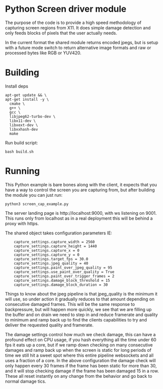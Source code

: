# Python Screen driver module

The purpose of the code is to provide a high speed methodology of capturing screen regions from X11. It does simple damage detection and only feeds blocks of pixels that the user actually needs. 

In the current format the shared module returns encoded jpegs, but is setup with a future mode switch to return alternative image formats and raw or processed bytes like RGB or YUV420. 

# Building

Install deps
```
apt-get update && \
apt-get install -y \
  cmake \
  g++ \
  gcc \
  libjpeg62-turbo-dev \
  libx11-dev \
  libxext-dev \
  libxxhash-dev
  make
```

Run build script: 
```
bash build.sh
```

# Running

This Python example is bare bones along with the client, it expects that you have a way to control the screen you are capturing from, but after building the module you can just run: 

```
python3 screen_cap_example.py
```

The server landing page is http://localhost:9000, with ws listening on 9001. This runs only from localhost as in a real deployment this will be behind a proxy with https. 

The shared object takes configuration parameters IE: 

```
    capture_settings.capture_width = 2560
    capture_settings.capture_height = 1440
    capture_settings.capture_x = 0
    capture_settings.capture_y = 0
    capture_settings.target_fps = 30.0
    capture_settings.jpeg_quality = 40
    capture_settings.paint_over_jpeg_quality = 95
    capture_settings.use_paint_over_quality = True
    capture_settings.paint_over_trigger_frames = 2
    capture_settings.damage_block_threshold = 15
    capture_settings.damage_block_duration = 30
```

Things to know about the jpeg pipeline is that jpeg_quality is the minimum it will use, so under action it gradually reduces to that amount depending on consecutive damaged frames. This will be the same response to backpressure, but will happen more quickly, we see that we are filling up the buffer and on drain we need to step in and reduce framerate and quality to minimum and ramp back up to find the clients capabilities to try and deliver the requested quality and framerate. 

The damage settings control how much we check damage, this can have a profound effect on CPU usage, if you hash everything all the time under 60 fps it eats up a core, but if we ramp down checking on many consecutive damages and ramp back up when the screen is static for long periods of time we still hit a sweet spot where this entire pipeline websockets and all uses a fraction of a core. 
In the above configuration the damage check will only happen every 30 frames if the frame has been static for more than 30, and it will stop checking damage if the frame has been damaged 15 in a row. These all reset instantly on any change from the behavior and go back to normal damage tics. 

